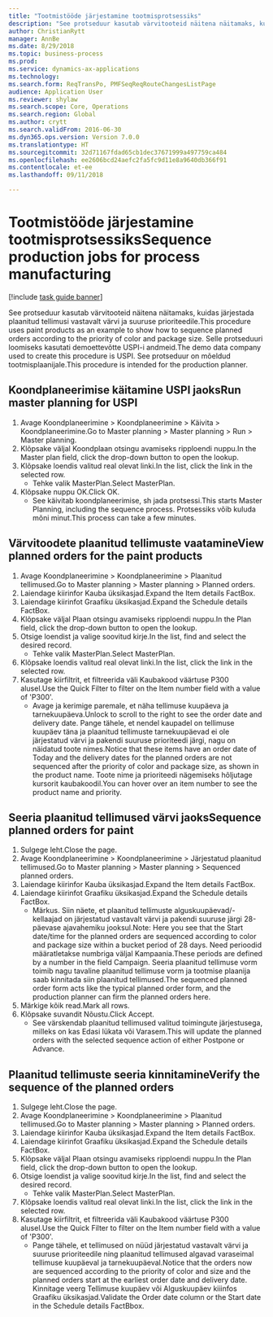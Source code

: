 ```yaml
--- 
title: "Tootmistööde järjestamine tootmisprotsessiks"
description: "See protseduur kasutab värvitooteid näitena näitamaks, kuidas järjestada plaanitud tellimusi vastavalt värvi ja suuruse prioriteedile."
author: ChristianRytt
manager: AnnBe
ms.date: 8/29/2018
ms.topic: business-process
ms.prod: 
ms.service: dynamics-ax-applications
ms.technology: 
ms.search.form: ReqTransPo, PMFSeqReqRouteChangesListPage
audience: Application User
ms.reviewer: shylaw
ms.search.scope: Core, Operations
ms.search.region: Global
ms.author: crytt
ms.search.validFrom: 2016-06-30
ms.dyn365.ops.version: Version 7.0.0
ms.translationtype: HT
ms.sourcegitcommit: 32d71167fdad65cb1dec37671999a497759ca484
ms.openlocfilehash: ee2606bcd24aefc2fa5fc9d11e8a9640db366f91
ms.contentlocale: et-ee
ms.lasthandoff: 09/11/2018

---
```

# <a name="sequence-production-jobs-for-process-manufacturing"></a><span data-ttu-id="e5c60-103">Tootmistööde järjestamine tootmisprotsessiks</span><span class="sxs-lookup"><span data-stu-id="e5c60-103">Sequence production jobs for process manufacturing</span></span>

[!include [task guide banner](../../includes/task-guide-banner.md)]

<span data-ttu-id="e5c60-104">See protseduur kasutab värvitooteid näitena näitamaks, kuidas järjestada plaanitud tellimusi vastavalt värvi ja suuruse prioriteedile.</span><span class="sxs-lookup"><span data-stu-id="e5c60-104">This procedure uses paint products as an example to show how to sequence planned orders according to the priority of color and package size.</span></span> <span data-ttu-id="e5c60-105">Selle protseduuri loomiseks kasutati demoettevõtte USPI-i andmeid.</span><span class="sxs-lookup"><span data-stu-id="e5c60-105">The demo data company used to create this procedure is USPI.</span></span> <span data-ttu-id="e5c60-106">See protseduur on mõeldud tootmisplaanijale.</span><span class="sxs-lookup"><span data-stu-id="e5c60-106">This procedure is intended for the production planner.</span></span>


## <a name="run-master-planning-for-uspi"></a><span data-ttu-id="e5c60-107">Koondplaneerimise käitamine USPI jaoks</span><span class="sxs-lookup"><span data-stu-id="e5c60-107">Run master planning for USPI</span></span>
1. <span data-ttu-id="e5c60-108">Avage Koondplaneerimine > Koondplaneerimine > Käivita > Koondplaneerimine.</span><span class="sxs-lookup"><span data-stu-id="e5c60-108">Go to Master planning > Master planning > Run > Master planning.</span></span>
2. <span data-ttu-id="e5c60-109">Klõpsake väljal Koondplaan otsingu avamiseks ripploendi nuppu.</span><span class="sxs-lookup"><span data-stu-id="e5c60-109">In the Master plan field, click the drop-down button to open the lookup.</span></span>
3. <span data-ttu-id="e5c60-110">Klõpsake loendis valitud real olevat linki.</span><span class="sxs-lookup"><span data-stu-id="e5c60-110">In the list, click the link in the selected row.</span></span>
    * <span data-ttu-id="e5c60-111">Tehke valik MasterPlan.</span><span class="sxs-lookup"><span data-stu-id="e5c60-111">Select MasterPlan.</span></span>  
4. <span data-ttu-id="e5c60-112">Klõpsake nuppu OK.</span><span class="sxs-lookup"><span data-stu-id="e5c60-112">Click OK.</span></span>
    * <span data-ttu-id="e5c60-113">See käivitab koondplaneerimise, sh jada protsessi.</span><span class="sxs-lookup"><span data-stu-id="e5c60-113">This starts Master Planning, including the sequence process.</span></span> <span data-ttu-id="e5c60-114">Protsessiks võib kuluda mõni minut.</span><span class="sxs-lookup"><span data-stu-id="e5c60-114">This process can take a few minutes.</span></span>  

## <a name="view-planned-orders-for-the-paint-products"></a><span data-ttu-id="e5c60-115">Värvitoodete plaanitud tellimuste vaatamine</span><span class="sxs-lookup"><span data-stu-id="e5c60-115">View planned orders for the paint products</span></span>
1. <span data-ttu-id="e5c60-116">Avage Koondplaneerimine > Koondplaneerimine > Plaanitud tellimused.</span><span class="sxs-lookup"><span data-stu-id="e5c60-116">Go to Master planning > Master planning > Planned orders.</span></span>
2. <span data-ttu-id="e5c60-117">Laiendage kiirinfor Kauba üksikasjad.</span><span class="sxs-lookup"><span data-stu-id="e5c60-117">Expand the Item details FactBox.</span></span>
3. <span data-ttu-id="e5c60-118">Laiendage kiirinfot Graafiku üksikasjad.</span><span class="sxs-lookup"><span data-stu-id="e5c60-118">Expand the Schedule details FactBox.</span></span>
4. <span data-ttu-id="e5c60-119">Klõpsake väljal Plaan otsingu avamiseks ripploendi nuppu.</span><span class="sxs-lookup"><span data-stu-id="e5c60-119">In the Plan field, click the drop-down button to open the lookup.</span></span>
5. <span data-ttu-id="e5c60-120">Otsige loendist ja valige soovitud kirje.</span><span class="sxs-lookup"><span data-stu-id="e5c60-120">In the list, find and select the desired record.</span></span>
    * <span data-ttu-id="e5c60-121">Tehke valik MasterPlan.</span><span class="sxs-lookup"><span data-stu-id="e5c60-121">Select MasterPlan.</span></span>  
6. <span data-ttu-id="e5c60-122">Klõpsake loendis valitud real olevat linki.</span><span class="sxs-lookup"><span data-stu-id="e5c60-122">In the list, click the link in the selected row.</span></span>
7. <span data-ttu-id="e5c60-123">Kasutage kiirfiltrit, et filtreerida väli Kaubakood väärtuse P300 alusel.</span><span class="sxs-lookup"><span data-stu-id="e5c60-123">Use the Quick Filter to filter on the Item number field with a value of 'P300'.</span></span>
    * <span data-ttu-id="e5c60-124">Avage ja kerimige paremale, et näha tellimuse kuupäeva ja tarnekuupäeva.</span><span class="sxs-lookup"><span data-stu-id="e5c60-124">Unlock to scroll to the right to see the order date and delivery date.</span></span> <span data-ttu-id="e5c60-125">Pange tähele, et nendel kaupadel on tellimuse kuupäev täna ja plaanitud tellimuste tarnekuupäevad ei ole järjestatud värvi ja pakendi suuruse prioriteedi järgi, nagu on näidatud toote nimes.</span><span class="sxs-lookup"><span data-stu-id="e5c60-125">Notice that these items have an order date of Today and the delivery dates for the planned orders are not sequenced after the priority of color and package size, as shown in the product name.</span></span> <span data-ttu-id="e5c60-126">Toote nime ja prioriteedi nägemiseks hõljutage kursorit kaubakoodil.</span><span class="sxs-lookup"><span data-stu-id="e5c60-126">You can hover over an item number to see the product name and priority.</span></span>  

## <a name="sequence-planned-orders-for-paint"></a><span data-ttu-id="e5c60-127">Seeria plaanitud tellimused värvi jaoks</span><span class="sxs-lookup"><span data-stu-id="e5c60-127">Sequence planned orders for paint</span></span>
1. <span data-ttu-id="e5c60-128">Sulgege leht.</span><span class="sxs-lookup"><span data-stu-id="e5c60-128">Close the page.</span></span>
2. <span data-ttu-id="e5c60-129">Avage Koondplaneerimine > Koondplaneerimine > Järjestatud plaanitud tellimused.</span><span class="sxs-lookup"><span data-stu-id="e5c60-129">Go to Master planning > Master planning > Sequenced planned orders.</span></span>
3. <span data-ttu-id="e5c60-130">Laiendage kiirinfor Kauba üksikasjad.</span><span class="sxs-lookup"><span data-stu-id="e5c60-130">Expand the Item details FactBox.</span></span>
4. <span data-ttu-id="e5c60-131">Laiendage kiirinfot Graafiku üksikasjad.</span><span class="sxs-lookup"><span data-stu-id="e5c60-131">Expand the Schedule details FactBox.</span></span>
    * <span data-ttu-id="e5c60-132">Märkus. Siin näete, et plaanitud tellimuste alguskuupäevad/-kellaajad on järjestatud vastavalt värvi ja pakendi suuruse järgi 28-päevase ajavahemiku jooksul.</span><span class="sxs-lookup"><span data-stu-id="e5c60-132">Note: Here you see that the Start date/time for the planned orders are sequenced according to color and package size within a bucket period of 28 days.</span></span> <span data-ttu-id="e5c60-133">Need perioodid määratletakse numbriga väljal Kampaania.</span><span class="sxs-lookup"><span data-stu-id="e5c60-133">These periods are defined by a number in the field Campaign.</span></span> <span data-ttu-id="e5c60-134">Seeria plaanitud tellimuse vorm toimib nagu tavaline plaanitud tellimuse vorm ja tootmise plaanija saab kinnitada siin plaanitud tellimused.</span><span class="sxs-lookup"><span data-stu-id="e5c60-134">The sequenced planned order form acts like the typical planned order form, and the production planner can firm the planned orders here.</span></span>  
5. <span data-ttu-id="e5c60-135">Märkige kõik read.</span><span class="sxs-lookup"><span data-stu-id="e5c60-135">Mark all rows.</span></span>
6. <span data-ttu-id="e5c60-136">Klõpsake suvandit Nõustu.</span><span class="sxs-lookup"><span data-stu-id="e5c60-136">Click Accept.</span></span>
    * <span data-ttu-id="e5c60-137">See värskendab plaanitud tellimused valitud toimingute järjestusega, milleks on kas Edasi lükata või Varasem.</span><span class="sxs-lookup"><span data-stu-id="e5c60-137">This will update the planned orders with the selected sequence action of either Postpone or Advance.</span></span>  

## <a name="verify-the-sequence-of-the-planned-orders"></a><span data-ttu-id="e5c60-138">Plaanitud tellimuste seeria kinnitamine</span><span class="sxs-lookup"><span data-stu-id="e5c60-138">Verify the sequence of the planned orders</span></span>
1. <span data-ttu-id="e5c60-139">Sulgege leht.</span><span class="sxs-lookup"><span data-stu-id="e5c60-139">Close the page.</span></span>
2. <span data-ttu-id="e5c60-140">Avage Koondplaneerimine > Koondplaneerimine > Plaanitud tellimused.</span><span class="sxs-lookup"><span data-stu-id="e5c60-140">Go to Master planning > Master planning > Planned orders.</span></span>
3. <span data-ttu-id="e5c60-141">Laiendage kiirinfor Kauba üksikasjad.</span><span class="sxs-lookup"><span data-stu-id="e5c60-141">Expand the Item details FactBox.</span></span>
4. <span data-ttu-id="e5c60-142">Laiendage kiirinfot Graafiku üksikasjad.</span><span class="sxs-lookup"><span data-stu-id="e5c60-142">Expand the Schedule details FactBox.</span></span>
5. <span data-ttu-id="e5c60-143">Klõpsake väljal Plaan otsingu avamiseks ripploendi nuppu.</span><span class="sxs-lookup"><span data-stu-id="e5c60-143">In the Plan field, click the drop-down button to open the lookup.</span></span>
6. <span data-ttu-id="e5c60-144">Otsige loendist ja valige soovitud kirje.</span><span class="sxs-lookup"><span data-stu-id="e5c60-144">In the list, find and select the desired record.</span></span>
    * <span data-ttu-id="e5c60-145">Tehke valik MasterPlan.</span><span class="sxs-lookup"><span data-stu-id="e5c60-145">Select MasterPlan.</span></span>  
7. <span data-ttu-id="e5c60-146">Klõpsake loendis valitud real olevat linki.</span><span class="sxs-lookup"><span data-stu-id="e5c60-146">In the list, click the link in the selected row.</span></span>
8. <span data-ttu-id="e5c60-147">Kasutage kiirfiltrit, et filtreerida väli Kaubakood väärtuse P300 alusel.</span><span class="sxs-lookup"><span data-stu-id="e5c60-147">Use the Quick Filter to filter on the Item number field with a value of 'P300'.</span></span>
    * <span data-ttu-id="e5c60-148">Pange tähele, et tellimused on nüüd järjestatud vastavalt värvi ja suuruse prioriteedile ning plaanitud tellimused algavad varaseimal tellimuse kuupäeval ja tarnekuupäeval.</span><span class="sxs-lookup"><span data-stu-id="e5c60-148">Notice that the orders now are sequenced according to the priority of color and size and the planned orders start at the earliest order date and delivery date.</span></span> <span data-ttu-id="e5c60-149">Kinnitage veerg Tellimuse kuupäev või Alguskuupäev kiiinfos Graafiku üksikasjad.</span><span class="sxs-lookup"><span data-stu-id="e5c60-149">Validate the Order date column or the Start date in the Schedule details FactBbox.</span></span>  



